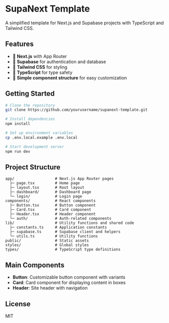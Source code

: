 # SupaNext Template

A simplified template for Next.js and Supabase projects with TypeScript and Tailwind CSS.

## Features

- 🚀 **Next.js** with App Router
- 🔐 **Supabase** for authentication and database
- 🎨 **Tailwind CSS** for styling
- 📝 **TypeScript** for type safety
- 🧩 **Simple component structure** for easy customization

## Getting Started

```bash
# Clone the repository
git clone https://github.com/yourusername/supanext-template.git

# Install dependencies
npm install

# Set up environment variables
cp .env.local.example .env.local

# Start development server
npm run dev
```

## Project Structure

```
app/                  # Next.js App Router pages
  ├─ page.tsx         # Home page
  ├─ layout.tsx       # Root layout
  ├─ dashboard/       # Dashboard page
  └─ login/           # Login page
components/           # React components
  ├─ Button.tsx       # Button component
  ├─ Card.tsx         # Card component
  ├─ Header.tsx       # Header component
  └─ auth/            # Auth-related components
lib/                  # Utility functions and shared code
  ├─ constants.ts     # Application constants
  ├─ supabase.ts      # Supabase client and helpers
  └─ utils.ts         # Utility functions
public/               # Static assets
styles/               # Global styles
types/                # TypeScript type definitions
```

## Main Components

- **Button**: Customizable button component with variants
- **Card**: Card component for displaying content in boxes
- **Header**: Site header with navigation

## License

MIT